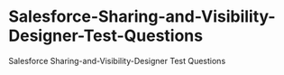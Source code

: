 # Salesforce-Sharing-and-Visibility-Designer-Test-Questions
Salesforce Sharing-and-Visibility-Designer Test Questions
